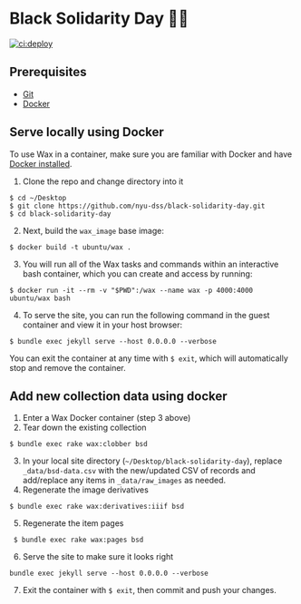 # Black Solidarity Day ✊🏿
[![ci:deploy](https://github.com/nyu-dss/black-solidarity-day/workflows/ci:deploy/badge.svg)](https://github.com/nyu-dss/black-solidarity-day/actions)

## Prerequisites 
- [Git](https://git-scm.com/book/en/v2/Getting-Started-Installing-Git)
- [Docker](https://docs.docker.com/get-docker/)

## Serve locally using Docker

To use Wax in a container, make sure you are familiar with Docker and have [Docker installed](https://docs.docker.com/get-docker/).

1. Clone the repo and change directory into it 
```
$ cd ~/Desktop
$ git clone https://github.com/nyu-dss/black-solidarity-day.git
$ cd black-solidarity-day
```

2. Next, build the `wax_image` base image:
```
$ docker build -t ubuntu/wax .
```

3. You will run all of the Wax tasks and commands within an interactive bash container, which you can create and access by running:
```
$ docker run -it --rm -v "$PWD":/wax --name wax -p 4000:4000 ubuntu/wax bash
```

4. To serve the site, you can run the following command in the guest container and view it in your host browser:
```
$ bundle exec jekyll serve --host 0.0.0.0 --verbose
```

You can exit the container at any time with `$ exit`, which will automatically stop and remove the container.

## Add new collection data using docker

1. Enter a Wax Docker container (step 3 above)
2. Tear down the existing collection 
```
$ bundle exec rake wax:clobber bsd
```
3. In your local site directory (`~/Desktop/black-solidarity-day`), replace `_data/bsd-data.csv` with the new/updated CSV of records and add/replace any items in `_data/raw_images` as needed.
4. Regenerate the image derivatives
```
$ bundle exec rake wax:derivatives:iiif bsd
```
5. Regenerate the item pages
```
 $ bundle exec rake wax:pages bsd
```
6. Serve the site to make sure it looks right
```
bundle exec jekyll serve --host 0.0.0.0 --verbose
```
7. Exit the container with `$ exit`, then commit and push your changes.



